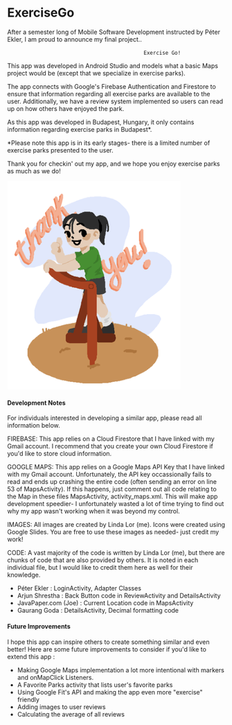 # ExerciseGo

After a semester long of Mobile Software Development instructed by Péter Ekler, I am proud to announce my final project..

                                                Exercise Go!
                                                
This app was developed in Android Studio and models what a basic Maps project would be (except that we specialize in exercise parks).

The app connects with Google's Firebase Authentication and Firestore to ensure that information regarding all exercise parks are available to 
the user. Additionally, we have a review system implemented so users can read up on how others have enjoyed the park. 

As this app was developed in Budapest, Hungary, it only contains information regarding exercise parks in Budapest*.

*Please note this app is in its early stages- there is a limited number of exercise parks presented to the user. 

Thank you for checkin' out my app, and we hope you enjoy exercise parks as much as we do! 

<img src="Thanks.png" alt="alt text" width="400">





#### Development Notes ####

For individuals interested in developing a similar app, please read all information below. 

FIREBASE: This app relies on a Cloud Firestore that I have linked with my Gmail account. I recommend that you create your own Cloud Firestore if you'd like to store cloud information. 

GOOGLE MAPS: This app relies on a Google Maps API Key that I have linked with my Gmail account. Unfortunately, the API key occassionally fails to read and ends up crashing the entire code (often sending an error on line 53 of MapsActivity). If this happens, just comment out all code relating to the Map in these files MapsActivity, activity_maps.xml. This will make app development speedier- I unfortunately wasted a lot of time trying to find out why my app wasn't working when it was beyond my control. 

IMAGES: All images are created by Linda Lor (me). Icons were created using Google Slides. You are free to use these images as needed- just credit my work!

CODE: A vast majority of the code is written by Linda Lor (me), but there are chunks of code that are also provided by others. It is noted in each individual file, but I would like to credit them here as well for their knowledge. 
* Péter Ekler : LoginActivity, Adapter Classes 
* Arjun Shrestha : Back Button code in ReviewActivity and DetailsActivity
* JavaPaper.com (Joe) : Current Location code in MapsActivity
* Gaurang Goda : DetailsActivity, Decimal formatting code

#### Future Improvements ####

I hope this app can inspire others to create something similar and even better! Here are some future improvements to consider if you'd like to extend this app : 
* Making Google Maps implementation a lot more intentional with markers and onMapClick Listeners. 
* A Favorite Parks activity that lists user's favorite parks
* Using Google Fit's API and making the app even more "exercise" friendly 
* Adding images to user reviews 
* Calculating the average of all reviews 




